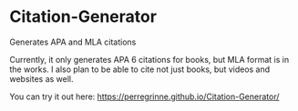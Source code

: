 # Citation-Generator
Generates APA and MLA citations

Currently, it only generates APA 6 citations for books, but MLA format is in the works.
I also plan to be able to cite not just books, but videos and websites as well.

You can try it out here: https://perregrinne.github.io/Citation-Generator/
